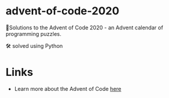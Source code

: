 # advent-of-code-2020
🎄Solutions to the Advent of Code 2020 - an Advent calendar of programming puzzles. 

🛠 solved using Python

# Links

 - Learn more about the Advent of Code [here](https://adventofcode.com/about)
